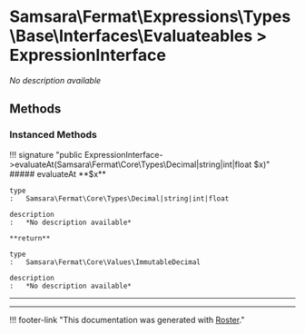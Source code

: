 # Samsara\Fermat\Expressions\Types\Base\Interfaces\Evaluateables > ExpressionInterface

*No description available*


## Methods


### Instanced Methods

!!! signature "public ExpressionInterface->evaluateAt(Samsara\Fermat\Core\Types\Decimal|string|int|float $x)"
    ##### evaluateAt
    **$x**

    type
    :   Samsara\Fermat\Core\Types\Decimal|string|int|float

    description
    :   *No description available*

    **return**

    type
    :   Samsara\Fermat\Core\Values\ImmutableDecimal

    description
    :   *No description available*
    
---




---
!!! footer-link "This documentation was generated with [Roster](https://jordanrl.github.io/Roster/)."